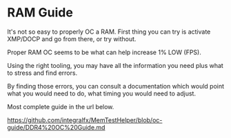 # RAM Guide

It's not so easy to properly OC a RAM. First thing you can try is activate XMP/DOCP and go from there, or try without.

Proper RAM OC seems to be what can help increase 1% LOW (FPS).

Using the right tooling, you may have all the information you need plus what to stress and find errors.

By finding those errors, you can consult a documentation which would point what you would need to do, what timing you would need to adjust.

Most complete guide in the url below.

<https://github.com/integralfx/MemTestHelper/blob/oc-guide/DDR4%20OC%20Guide.md>
